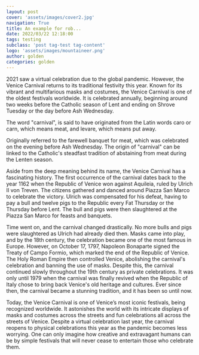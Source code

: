 ```yaml
---
layout: post
cover: 'assets/images/cover2.jpg'
navigation: True
title: An example for rob...
date: 2022/03/22 12:18:00
tags: testing
subclass: 'post tag-test tag-content'
logo: 'assets/images/mountaineer.png'
author: golden
categories: golden
---
```

2021 saw a virtual celebration due to the global pandemic. However, the Venice Carnival returns to its traditional festivity this year. Known for its vibrant and multifarious masks and costumes, the Venice Carnival is one of the oldest festivals worldwide. It is celebrated annually, beginning around two weeks before the Catholic season of Lent and ending on Shrove Tuesday or the day before Ash Wednesday.

 

The word "carnival", is said to have originated from the Latin words caro or carn, which means meat, and levare, which means put away.

Originally referred to the farewell banquet for meat, which was celebrated on the evening before Ash Wednesday. The origin of "carnival" can be linked to the Catholic's steadfast tradition of abstaining from meat during the Lenten season.



Aside from the deep meaning behind its name, the Venice Carnival has a fascinating history. The first occurrence of the carnival dates back to the year 1162 when the Republic of Venice won against Aquileia, ruled by Ulrich II von Treven. The citizens gathered and danced around Piazza San Marco to celebrate the victory. Ulrich was compensated for his defeat, having to pay a bull and twelve pigs to the Republic every Fat Thursday or the Thursday before Lent. The bull and pigs were then slaughtered at the Piazza San Marco for feasts and banquets.

Time went on, and the carnival changed drastically. No more bulls and pigs were slaughtered as Ulrich had already died then. Masks came into play, and by the 18th century, the celebration became one of the most famous in Europe. However, on October 17, 1797, Napoleon Bonaparte signed the Treaty of Campo Formio, which marked the end of the Republic of Venice. The Holy Roman Empire then controlled Venice, abolishing the carnival's celebration and banning the use of masks. Despite this, the carnival continued slowly throughout the 19th century as private celebrations. It was only until 1979 when the carnival was finally revived when the Republic of Italy chose to bring back Venice's old heritage and cultures. Ever since then, the carnival became a stunning tradition, and it has been so until now.



Today, the Venice Carnival is one of Venice’s most iconic festivals, being recognized worldwide. It astonishes the world with its intricate displays of masks and costumes across the streets and fun celebrations all across the streets of Venice. Despite a virtual celebration last year, the carnival reopens to physical celebrations this year as the pandemic becomes less worrying. One can only imagine how creative and extravagant humans can be by simple festivals that will never cease to entertain those who celebrate them.

